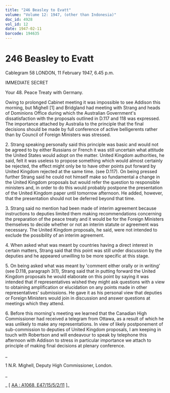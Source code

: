 ```yaml
---
title: "246 Beasley to Evatt"
volume: "Volume 12: 1947, (other than Indonesia)"
doc_id: 4928
vol_id: 12
date: 1947-02-11
barcode: 194635
---
```


# 246 Beasley to Evatt

Cablegram 58 LONDON, 11 February 1947, 6.45 p.m.

IMMEDIATE SECRET

Your 48. Peace Treaty with Germany.

Owing to prolonged Cabinet meeting it was impossible to see Addison this morning, but Mighell [1] and Bridgland had meeting with Strang and heads of Dominions Office during which the Australian Government's dissatisfaction with the proposals outlined in D.117 and 118 was expressed. The importance attached by Australia to the principle that the final decisions should be made by full conference of active belligerents rather than by Council of Foreign Ministers was stressed.

2\. Strang speaking personally said this principle was basic and would not be agreed to by either Russians or French it was still uncertain what attitude the United States would adopt on the matter. United Kingdom authorities, he said, felt it was useless to propose something which would almost certainly be rejected, the effect might only be to have other points put forward by United Kingdom rejected at the same time. (see D.117). On being pressed further Strang said he could not himself make so fundamental a change in the United Kingdom proposals but would refer the question to responsible ministers and, in order to do this would probably postpone the presentation of the United Kingdom paper until tomorrow afternoon. He added, however, that the presentation should not be deferred beyond that time.

3\. Strang said no mention had been made of interim agreement because instructions to deputies limited them making recommendations concerning the preparation of the peace treaty and it would be for the Foreign Ministers themselves to decide whether or not an interim statute or agreement was necessary. The United Kingdom proposals, he said, were not intended to exclude the possibility of an interim agreement.

4\. When asked what was meant by countries having a direct interest in certain matters, Strang said that this point was still under discussion by the deputies and he appeared unwilling to be more specific at this stage.

5\. On being asked what was meant by 'comment either orally or in writing' (see D.118, paragraph 3(1), Strang said that in putting forward the United Kingdom proposals he would elaborate on this point by saying it was intended that if representatives wished they might ask questions with a view to obtaining amplification or elucidation on any points made in other representatives' submissions. He gave it as his personal view that deputies or Foreign Ministers would join in discussion and answer questions at meetings which they attend.

6\. Before this morning's meeting we learned that the Canadian High Commissioner had received a telegram from Ottawa, as a result of which he was unlikely to make any representations. In view of likely postponement of sub-commission to deputies of United Kingdom proposals, I am keeping in touch with Robertson and will endeavour to speak by telephone this afternoon with Addison to stress in particular importance we attach to principle of making final decisions at plenary conference.

_

1 N.R. Mighell, Deputy High Commissioner, London.

_

_ [ [AA : A1068, E47/15/5/2/11](http://www.naa.gov.au/cgi-bin/Search?O=I&Number=194635) ]_
